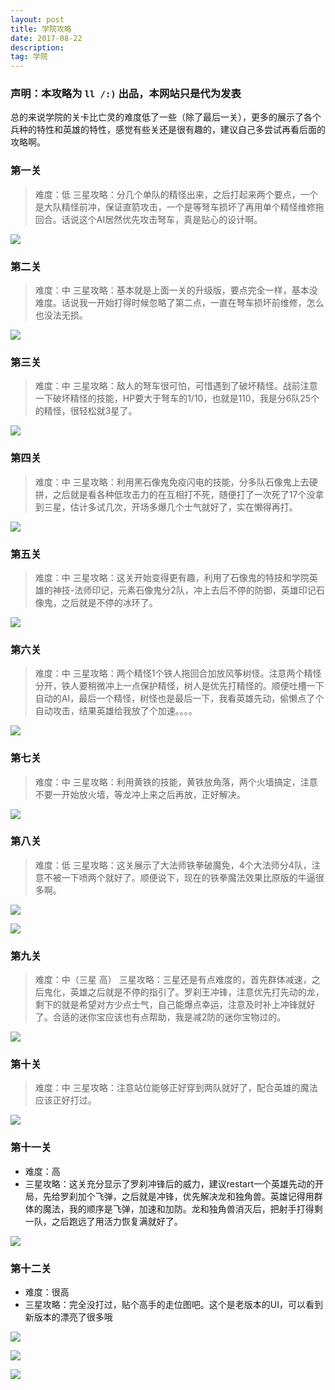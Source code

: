 ```yaml
---
layout: post
title: 学院攻略
date: 2017-08-22
description:  
tag: 学院
--- 
```

### 声明：本攻略为 ```ll /:)``` 出品，本网站只是代为发表

总的来说学院的关卡比亡灵的难度低了一些（除了最后一关），更多的展示了各个兵种的特性和英雄的特性，感觉有些关还是很有趣的，建议自己多尝试再看后面的攻略啊。

### 第一关
>难度：低
三星攻略：分几个单队的精怪出来，之后打起来两个要点，一个是大队精怪前冲，保证直箭攻击，一个是等弩车损坏了再用单个精怪维修拖回合。话说这个AI居然优先攻击弩车，真是贴心的设计啊。

![](/images/gl/xy-01.png)

### 第二关
>难度：中
三星攻略：基本就是上面一关的升级版，要点完全一样，基本没难度。话说我一开始打得时候忽略了第二点，一直在弩车损坏前维修，怎么也没法无损。

![](/images/gl/xy-02.png)

### 第三关
>难度：中
三星攻略：敌人的弩车很可怕，可惜遇到了破坏精怪。战前注意一下破坏精怪的技能，HP要大于弩车的1/10，也就是110，我是分6队25个的精怪，很轻松就3星了。

![](/images/gl/xy-03.png)

### 第四关
>难度：中
三星攻略：利用黑石像鬼免疫闪电的技能，分多队石像鬼上去硬拼，之后就是看各种低攻击力的在互相打不死，随便打了一次死了17个没拿到三星，估计多试几次，开场多爆几个士气就好了，实在懒得再打。

![](/images/gl/xy-04.png)

### 第五关
>难度：中
三星攻略：这关开始变得更有趣，利用了石像鬼的特技和学院英雄的神技-法师印记，元素石像鬼分2队，冲上去后不停的防御，英雄印记石像鬼，之后就是不停的冰环了。

![](/images/gl/xy-05.png)

### 第六关
>难度：中
三星攻略：两个精怪1个铁人拖回合加放风筝树怪。注意两个精怪分开，铁人要稍微冲上一点保护精怪，树人是优先打精怪的。顺便吐槽一下自动的AI，最后一个精怪，树怪也是最后一下，我看英雄先动，偷懒点了个自动攻击，结果英雄给我放了个加速。。。。

![](/images/gl/xy-06.png)

### 第七关
>难度：中
三星攻略：利用黄铁的技能，黄铁放角落，两个火墙搞定，注意不要一开始放火墙，等龙冲上来之后再放，正好解决。

![](/images/gl/xy-07.png)

### 第八关
>难度：低
三星攻略：这关展示了大法师铁拳破魔免，4个大法师分4队，注意不被一下喷两个就好了。顺便说下，现在的铁拳魔法效果比原版的牛逼很多啊。

![](/images/gl/xy-08.png)

![](/images/gd/xy3.png)

### 第九关
>难度：中（三星 高）
三星攻略：三星还是有点难度的，首先群体减速，之后鬼化，英雄之后就是不停的指引了。罗刹王冲锋，注意优先打先动的龙，剩下的就是希望对方少点士气，自己能爆点幸运，注意及时补上冲锋就好了。合适的迷你宝应该也有点帮助，我是减2防的迷你宝物过的。

![](/images/gl/xy-09.png)

### 第十关
>难度：中
三星攻略：注意站位能够正好穿到两队就好了，配合英雄的魔法应该正好打过。

![](/images/gl/xy-10.png)

### 第十一关
* 难度：高
* 三星攻略：这关充分显示了罗刹冲锋后的威力，建议restart一个英雄先动的开局，先给罗刹加个飞弹，之后就是冲锋，优先解决龙和独角兽。英雄记得用群体的魔法，我的顺序是飞弹，加速和加防。龙和独角兽消灭后，把射手打得剩一队，之后跑远了用活力恢复满就好了。

![](/images/gl/xy-11.png)

### 第十二关
* 难度：很高
* 三星攻略：完全没打过，贴个高手的走位图吧。这个是老版本的UI，可以看到新版本的漂亮了很多哦

![](/images/gl/xy-12.png)

![](/images/gd/xy2.png)

![](/images/gd/xy1.png)